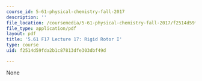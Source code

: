 ```yaml
---
course_id: 5-61-physical-chemistry-fall-2017
description: ''
file_location: /coursemedia/5-61-physical-chemistry-fall-2017/f2514d59fda2b1c87813dfe303dbf49d_MIT5_61F17_lec17.pdf
file_type: application/pdf
layout: pdf
title: '5.61 F17 Lecture 17: Rigid Rotor I'
type: course
uid: f2514d59fda2b1c87813dfe303dbf49d

---
```

None